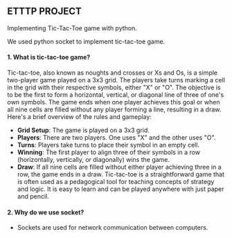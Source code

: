 ## ETTTP PROJECT

Implementing Tic-Tac-Toe game with python.

We used python socket to implement tic-tac-toe game.

#### 1. What is tic-tac-toe game?
 Tic-tac-toe, also known as noughts and crosses or Xs and Os, is a simple two-player game played on a 3x3 grid. The players take turns marking a cell in the grid with their respective symbols, either "X" or "O". The objective is to be the first to form a horizontal, vertical, or diagonal line of three of one's own symbols. The game ends when one player achieves this goal or when all nine cells are filled without any player forming a line, resulting in a draw. Here's a brief overview of the rules and gameplay:
   -  <b>Grid Setup</b>: The game is played on a 3x3 grid.
   - <b>Players</b>: There are two players. One uses "X" and the other uses "O".
   - <b>Turns</b>: Players take turns to place their symbol in an empty cell.
   - <b>Winning</b>: The first player to align three of their symbols in a row (horizontally, vertically, or diagonally) wins the game.
   - <b>Draw</b>: If all nine cells are filled without either player achieving three in a row, the game ends in a draw.
Tic-tac-toe is a straightforward game that is often used as a pedagogical tool for teaching concepts of strategy and logic. It is easy to learn and can be played anywhere with just paper and pencil.
   
#### 2. Why do we use socket?
   - Sockets are used for network communication between computers.
